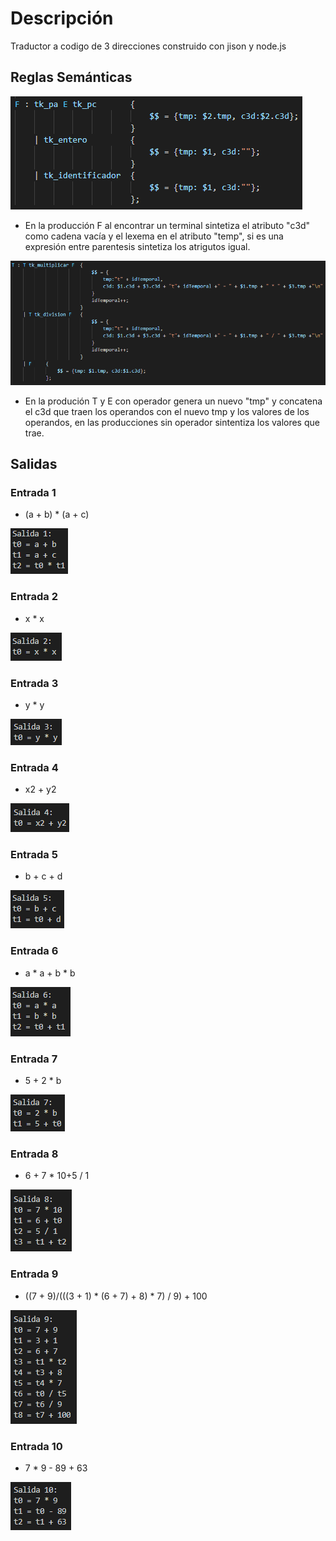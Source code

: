 # Descripción
Traductor a codigo de 3 direcciones construido con jison y node.js

## Reglas Semánticas
![image text](/img/F.png)
* En la producción F al encontrar un terminal sintetiza el atributo "c3d" como cadena vacía y el lexema en el atributo "temp", si es una expresión entre parentesis sintetiza los atrigutos igual.

![image text](/img/T.png)
* En la produción T y E con operador genera un nuevo "tmp" y concatena el c3d que traen los operandos con el nuevo tmp y los valores de los operandos, en las producciones sin operador sintentiza los valores que trae.

## Salidas
### Entrada 1
* (a + b) * (a + c) 

![image text](/img/e1.png)
### Entrada 2
* x * x

![image text](/img/e2.png)
### Entrada 3
* y * y

![image text](/img/e3.png)
### Entrada 4
* x2 + y2

![image text](/img/e4.png)
### Entrada 5
* b + c + d

![image text](/img/e5.png)
### Entrada 6
* a * a + b * b

![image text](/img/e6.png)
### Entrada 7
* 5 + 2 * b

![image text](/img/e7.png)
### Entrada 8
* 6 + 7 * 10+5 / 1

![image text](/img/e8.png)
### Entrada 9
* ((7 + 9)/(((3 + 1) * (6 + 7) + 8) * 7) / 9) + 100

![image text](/img/e9.png)
### Entrada 10
* 7 * 9 - 89 + 63

![image text](/img/e10.png)
